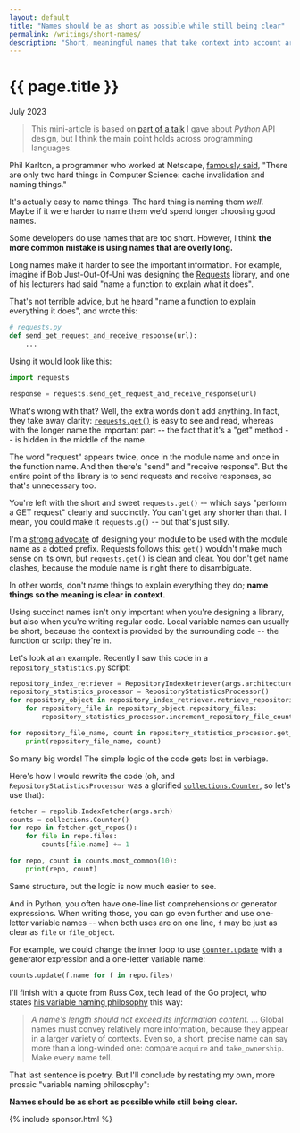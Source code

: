 ```yaml
---
layout: default
title: "Names should be as short as possible while still being clear"
permalink: /writings/short-names/
description: "Short, meaningful names that take context into account are better than long, verbose names that don't."
---
```

<h1>{{ page.title }}</h1>
<p class="subtitle">July 2023</p>


> This mini-article is based on [part of a talk](https://benhoyt.com/writings/python-api-design/#naming) I gave about *Python* API design, but I think the main point holds across programming languages.


Phil Karlton, a programmer who worked at Netscape, [famously said](https://skeptics.stackexchange.com/questions/19836/has-phil-karlton-ever-said-there-are-only-two-hard-things-in-computer-science), "There are only two hard things in Computer Science: cache invalidation and naming things."

It's actually easy to name things. The hard thing is naming them *well*. Maybe if it were harder to name them we'd spend longer choosing good names.

Some developers do use names that are too short. However, I think **the more common mistake is using names that are overly long.**

Long names make it harder to see the important information. For example, imagine if Bob Just-Out-Of-Uni was designing the [Requests](https://docs.python-requests.org/en/latest/index.html) library, and one of his lecturers had said "name a function to explain what it does".

That's not terrible advice, but he heard "name a function to explain everything it does", and wrote this:

```python
# requests.py
def send_get_request_and_receive_response(url):
    ...
```

Using it would look like this:

```python
import requests

response = requests.send_get_request_and_receive_response(url)
```

What's wrong with that? Well, the extra words don't add anything. In fact, they take away clarity: [`requests.get()`](https://docs.python-requests.org/en/latest/user/quickstart/#make-a-request) is easy to see and read, whereas with the longer name the important part -- the fact that it's a "get" method -- is hidden in the middle of the name.

The word "request" appears twice, once in the module name and once in the function name. And then there's "send" and "receive response". But the entire point of the library is to send requests and receive responses, so that's unnecessary too.

You're left with the short and sweet `requests.get()` -- which says "perform a GET request" clearly and succinctly. You can't get any shorter than that. I mean, you could make it `requests.g()` -- but that's just silly.

I'm a [strong advocate](https://benhoyt.com/writings/python-api-file-structure/) of designing your module to be used with the module name as a dotted prefix. Requests follows this: `get()` wouldn't make much sense on its own, but `requests.get()` is clean and clear. You don't get name clashes, because the module name is right there to disambiguate.

In other words, don't name things to explain everything they do; **name things so the meaning is clear in context.**

Using succinct names isn't only important when you're designing a library, but also when you're writing regular code. Local variable names can usually be short, because the context is provided by the surrounding code -- the function or script they're in.

Let's look at an example. Recently I saw this code in a `repository_statistics.py` script:

```python
repository_index_retriever = RepositoryIndexRetriever(args.architecture)
repository_statistics_processor = RepositoryStatisticsProcessor()
for repository_object in repository_index_retriever.retrieve_repositories():
    for repository_file in repository_object.repository_files:
        repository_statistics_processor.increment_repository_file_count(repository_file.name)

for repository_file_name, count in repository_statistics_processor.get_top_n_repositories(10):
    print(repository_file_name, count)
```

So many big words! The simple logic of the code gets lost in verbiage.

Here's how I would rewrite the code (oh, and `RepositoryStatisticsProcessor` was a glorified [`collections.Counter`](https://docs.python.org/3/library/collections.html#collections.Counter), so let's use that):

```python
fetcher = repolib.IndexFetcher(args.arch)
counts = collections.Counter()
for repo in fetcher.get_repos():
    for file in repo.files:
        counts[file.name] += 1

for repo, count in counts.most_common(10):
    print(repo, count)
```

Same structure, but the logic is now much easier to see.

And in Python, you often have one-line list comprehensions or generator expressions. When writing those, you can go even further and use one-letter variable names -- when both uses are on one line, `f` may be just as clear as `file` or `file_object`.

For example, we could change the inner loop to use [`Counter.update`](https://docs.python.org/3/library/collections.html#collections.Counter.update) with a generator expression and a one-letter variable name:

```python
counts.update(f.name for f in repo.files)
```

I'll finish with a quote from Russ Cox, tech lead of the Go project, who states [his variable naming philosophy](https://research.swtch.com/names) this way:

> *A name's length should not exceed its information content.* ... Global names must convey relatively more information, because they appear in a larger variety of contexts. Even so, a short, precise name can say more than a long-winded one: compare `acquire` and `take_ownership`. Make every name tell.

That last sentence is poetry. But I'll conclude by restating my own, more prosaic "variable naming philosophy":

**Names should be as short as possible while still being clear.**


{% include sponsor.html %}
